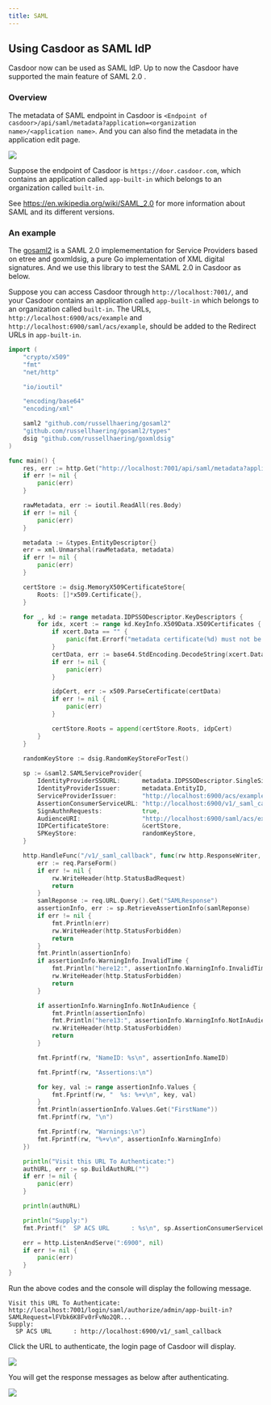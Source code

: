 ```yaml
---
title: SAML
---
```


## Using Casdoor as SAML IdP

Casdoor now can be used as SAML IdP. Up to now the Casdoor have supported the main feature of SAML 2.0 .

### Overview

The metadata of SAML endpoint in Casdoor is `<Endpoint of casdoor>/api/saml/metadata?application=<organization name>/<application name>`. And you can also find the metadata in the application edit page.

![](/img/saml_metadata.png)

Suppose the endpoint of Casdoor is `https://door.casdoor.com`, which contains an application called `app-built-in` which belongs to an organization called `built-in`.

See <https://en.wikipedia.org/wiki/SAML_2.0> for more information about SAML and its different versions.

### An example

The [gosaml2](https://github.com/russellhaering/gosaml2) is a SAML 2.0 implemementation for Service Providers based on etree and goxmldsig, a pure Go implementation of XML digital signatures. And we use this library to test the SAML 2.0 in Casdoor as below.

Suppose you can access Casdoor through `http://localhost:7001/`, and your Casdoor contains an application called `app-built-in` which belongs to an organization called `built-in`. The URLs, `http://localhost:6900/acs/example` and `http://localhost:6900/saml/acs/example`, should be added to the Redirect URLs in `app-built-in`.

```go
import (
	"crypto/x509"
	"fmt"
	"net/http"

	"io/ioutil"

	"encoding/base64"
	"encoding/xml"

	saml2 "github.com/russellhaering/gosaml2"
	"github.com/russellhaering/gosaml2/types"
	dsig "github.com/russellhaering/goxmldsig"
)

func main() {
	res, err := http.Get("http://localhost:7001/api/saml/metadata?application=admin/app-built-in")
	if err != nil {
		panic(err)
	}

	rawMetadata, err := ioutil.ReadAll(res.Body)
	if err != nil {
		panic(err)
	}

	metadata := &types.EntityDescriptor{}
	err = xml.Unmarshal(rawMetadata, metadata)
	if err != nil {
		panic(err)
	}

	certStore := dsig.MemoryX509CertificateStore{
		Roots: []*x509.Certificate{},
	}

	for _, kd := range metadata.IDPSSODescriptor.KeyDescriptors {
		for idx, xcert := range kd.KeyInfo.X509Data.X509Certificates {
			if xcert.Data == "" {
				panic(fmt.Errorf("metadata certificate(%d) must not be empty", idx))
			}
			certData, err := base64.StdEncoding.DecodeString(xcert.Data)
			if err != nil {
				panic(err)
			}

			idpCert, err := x509.ParseCertificate(certData)
			if err != nil {
				panic(err)
			}

			certStore.Roots = append(certStore.Roots, idpCert)
		}
	}
	
	randomKeyStore := dsig.RandomKeyStoreForTest()

	sp := &saml2.SAMLServiceProvider{
		IdentityProviderSSOURL:      metadata.IDPSSODescriptor.SingleSignOnServices[0].Location,
		IdentityProviderIssuer:      metadata.EntityID,
		ServiceProviderIssuer:       "http://localhost:6900/acs/example",
		AssertionConsumerServiceURL: "http://localhost:6900/v1/_saml_callback",
		SignAuthnRequests:           true,
		AudienceURI:                 "http://localhost:6900/saml/acs/example",
		IDPCertificateStore:         &certStore,
		SPKeyStore:                  randomKeyStore,
	}

	http.HandleFunc("/v1/_saml_callback", func(rw http.ResponseWriter, req *http.Request) {
		err := req.ParseForm()
		if err != nil {
			rw.WriteHeader(http.StatusBadRequest)
			return
		}
		samlReponse := req.URL.Query().Get("SAMLResponse")
		assertionInfo, err := sp.RetrieveAssertionInfo(samlReponse)
		if err != nil {
			fmt.Println(err)
			rw.WriteHeader(http.StatusForbidden)
			return
		}
		fmt.Println(assertionInfo)
		if assertionInfo.WarningInfo.InvalidTime {
			fmt.Println("here12:", assertionInfo.WarningInfo.InvalidTime)
			rw.WriteHeader(http.StatusForbidden)
			return
		}

		if assertionInfo.WarningInfo.NotInAudience {
			fmt.Println(assertionInfo)
			fmt.Println("here13:", assertionInfo.WarningInfo.NotInAudience)
			rw.WriteHeader(http.StatusForbidden)
			return
		}

		fmt.Fprintf(rw, "NameID: %s\n", assertionInfo.NameID)

		fmt.Fprintf(rw, "Assertions:\n")

		for key, val := range assertionInfo.Values {
			fmt.Fprintf(rw, "  %s: %+v\n", key, val)
		}
		fmt.Println(assertionInfo.Values.Get("FirstName"))
		fmt.Fprintf(rw, "\n")

		fmt.Fprintf(rw, "Warnings:\n")
		fmt.Fprintf(rw, "%+v\n", assertionInfo.WarningInfo)
	})

	println("Visit this URL To Authenticate:")
	authURL, err := sp.BuildAuthURL("")
	if err != nil {
		panic(err)
	}

	println(authURL)

	println("Supply:")
	fmt.Printf("  SP ACS URL      : %s\n", sp.AssertionConsumerServiceURL)

	err = http.ListenAndServe(":6900", nil)
	if err != nil {
		panic(err)
	}
}
```

Run the above codes and the console will display the following message.

```
Visit this URL To Authenticate:
http://localhost:7001/login/saml/authorize/admin/app-built-in?SAMLRequest=lFVbk6K8Fv0rFvNo2QR...
Supply:
  SP ACS URL      : http://localhost:6900/v1/_saml_callback
```

Click the URL to authenticate, the login page of Casdoor will display.

![](/img/saml_login.png)

You will get the response messages as below after authenticating.

![](/img/saml_response.png)